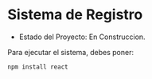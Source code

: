 <h1> Sistema de Registro</h1>

- Estado del Proyecto: En Construccion.

Para ejecutar el sistema, debes poner:

```npm install react```
